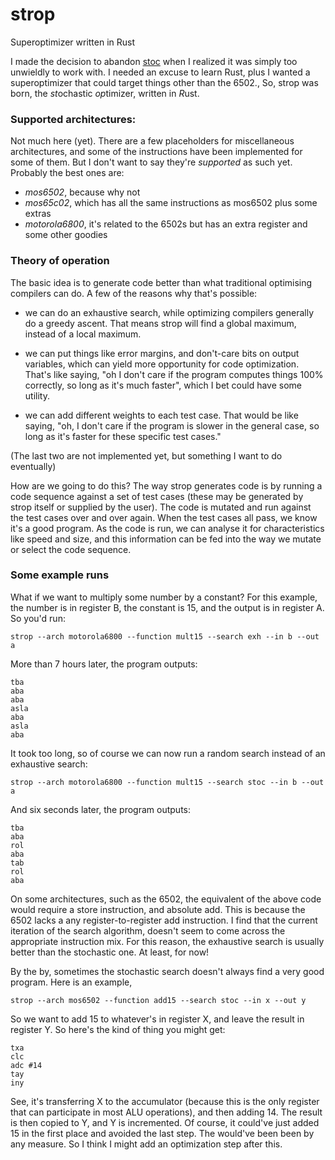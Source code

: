 # strop
Superoptimizer written in Rust

I made the decision to abandon [stoc](https://github.com/omarandlorraine/stoc)
when I realized it was simply too unwieldly to work with. I needed an excuse to
learn Rust, plus I wanted a superoptimizer that could target things other than
the 6502., So, strop was born, the *st*ochastic *op*timizer, written in *R*ust.

### Supported architectures:
Not much here (yet). There are a few placeholders for miscellaneous
architectures, and some of the instructions have been implemented for some of
them. But I don't want to say they're *supported* as such yet. Probably the
best ones are:

- *mos6502*, because why not
- *mos65c02*, which has all the same instructions as mos6502 plus some extras
- *motorola6800*, it's related to the 6502s but has an extra register and some
  other goodies

### Theory of operation
The basic idea is to generate code better than what traditional optimising
compilers can do. A few of the reasons why that's possible:

- we can do an exhaustive search, while optimizing compilers generally do a
  greedy ascent. That means strop will find a global maximum, instead of a
  local maximum.

- we can put things like error margins, and don't-care bits on output
  variables, which can yield more opportunity for code optimization. That's
  like saying, "oh I don't care if the program computes things 100% correctly,
  so long as it's much faster", which I bet could have some utility.

- we can add different weights to each test case. That would be like saying,
  "oh, I don't care if the program is slower in the general case, so long as
  it's faster for these specific test cases."

(The last two are not implemented yet, but something I want to do eventually)

How are we going to do this? The way strop generates code is by running a code
sequence against a set of test cases (these may be generated by strop itself or
supplied by the user). The code is mutated and run against the test cases over
and over again. When the test cases all pass, we know it's a good program. As
the code is run, we can analyse it for characteristics like speed and size, and
this information can be fed into the way we mutate or select the code sequence.

### Some example runs

What if we want to multiply some number by a constant? For this example, the
number is in register B, the constant is 15, and the output is in register A.
So you'd run:

    strop --arch motorola6800 --function mult15 --search exh --in b --out a

More than 7 hours later, the program outputs:

	tba
	aba
	aba
	asla
	aba
	asla
	aba

It took too long, so of course we can now run a random search instead of an
exhaustive search:

    strop --arch motorola6800 --function mult15 --search stoc --in b --out a

And six seconds later, the program outputs:

	tba
	aba
	rol
	aba
	tab
	rol
	aba

On some architectures, such as the 6502, the equivalent of the above code would
require a store instruction, and absolute add. This is because the 6502 lacks a
any register-to-register add instruction. I find that the current iteration of
the search algorithm, doesn't seem to come across the appropriate instruction 
mix. For this reason, the exhaustive search is usually better than the 
stochastic one. At least, for now!

By the by, sometimes the stochastic search doesn't always find a very good
program. Here is an example,

    strop --arch mos6502 --function add15 --search stoc --in x --out y

So we want to add 15 to whatever's in register X, and leave the result in
register Y. So here's the kind of thing you might get:

	txa
	clc
	adc #14
	tay
	iny

See, it's transferring X to the accumulator (because this is the only register
that can participate in most ALU operations), and then adding 14. The result is
then copied to Y, and Y is incremented. Of course, it could've just added 15 in
the first place and avoided the last step. The would've been been by any
measure. So I think I might add an optimization step after this.
